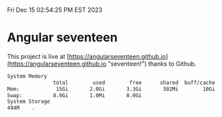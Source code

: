 Fri Dec 15 02:54:25 PM EST 2023

# Angular seventeen


This project is live at [https://angularseventeen.github.io](https://angularseventeen.github.io "seventeen!") thanks to Github.

```bash
System Memory
               total        used        free      shared  buff/cache   available
Mem:            15Gi       2.0Gi       3.3Gi       302Mi        10Gi        13Gi
Swap:          8.0Gi       1.0Mi       8.0Gi
System Storage
494M	.
```
```bash
